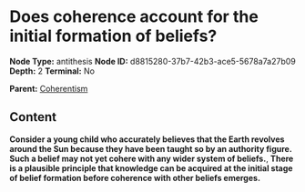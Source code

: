 # Does coherence account for the initial formation of beliefs?

**Node Type:** antithesis
**Node ID:** d8815280-37b7-42b3-ace5-5678a7a27b09
**Depth:** 2
**Terminal:** No

**Parent:** [Coherentism](coherentism.md)

## Content

**Consider a young child who accurately believes that the Earth revolves around the Sun because they have been taught so by an authority figure. Such a belief may not yet cohere with any wider system of beliefs.**, **There is a plausible principle that knowledge can be acquired at the initial stage of belief formation before coherence with other beliefs emerges.**
